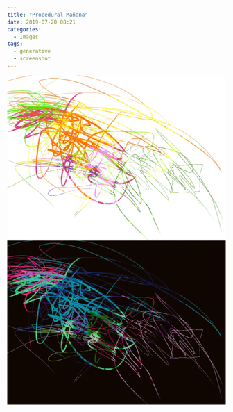 ```yaml
---
title: "Procedural Mañana"
date: 2019-07-20 08:21
categories:
  - Images
tags:
  - generative
  - screenshot
---
```


![Procedural Mañana 1](/assets/3da556fd10.jpg)
![Procedural Mañana 2](/assets/c8070e22c1.jpg)